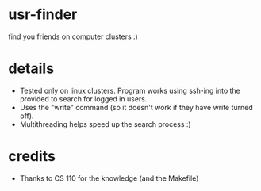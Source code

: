 # usr-finder
find you friends on computer clusters :)

# details
* Tested only on linux clusters. Program works using ssh-ing into the provided to search for logged in users.
* Uses the "write" command (so it doesn't work if they have write turned off).
* Multithreading helps speed up the search process :)

# credits
* Thanks to CS 110 for the knowledge (and the Makefile)
